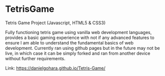 # TetrisGame
Tetris Game Project (Javascript, HTML5 &amp; CSS3)

Fully functioning tetris game using vanilla web development languages, provides a basic gaming experience with not if any advanced features to ensure I am able to understand the fundamental basics of web development. Currently ran using github pages but in the future may not be live, in which case it can be simply forked and ran from another device without further requirements.

Link: https://danielgohara.github.io/Tetris-Game/

